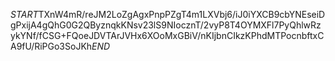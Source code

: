 $START$TXnW4mR/reJM2LoZgAgxPnpPZgT4m1LXVbj6/iJ0iYXCB9cbYNEseiDgPxijA4gQhG0G2QByznqkKNsv23lS9NIocznT/2vyP8T4OYMXFl7PyQhlwRzykYNf/fCSG+FQoeJDVTArJVHx6XOoMxGBiV/nKIjbnCIkzKPhdMTPocnbftxCA9fU/RiPGo3SoJKh$END$